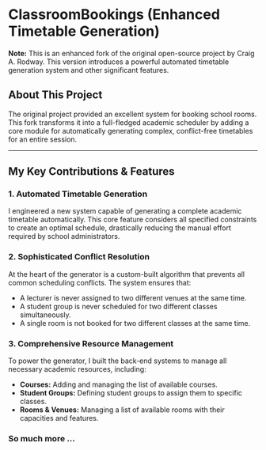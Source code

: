 # ClassroomBookings (Enhanced Timetable Generation)

**Note:** This is an enhanced fork of the original open-source project by Craig A. Rodway. This version introduces a powerful automated timetable generation system and other significant features.

## About This Project

The original project provided an excellent system for booking school rooms. This fork transforms it into a full-fledged academic scheduler by adding a core module for automatically generating complex, conflict-free timetables for an entire session.

---

## My Key Contributions & Features

### 1. Automated Timetable Generation
I engineered a new system capable of generating a complete academic timetable automatically. This core feature considers all specified constraints to create an optimal schedule, drastically reducing the manual effort required by school administrators.

### 2. Sophisticated Conflict Resolution
At the heart of the generator is a custom-built algorithm that prevents all common scheduling conflicts. The system ensures that:
- A lecturer is never assigned to two different venues at the same time.
- A student group is never scheduled for two different classes simultaneously.
- A single room is not booked for two different classes at the same time.

### 3. Comprehensive Resource Management
To power the generator, I built the back-end systems to manage all necessary academic resources, including:
- **Courses:** Adding and managing the list of available courses.
- **Student Groups:** Defining student groups to assign them to specific classes.
- **Rooms & Venues:** Managing a list of available rooms with their capacities and features.

### So much more ...
